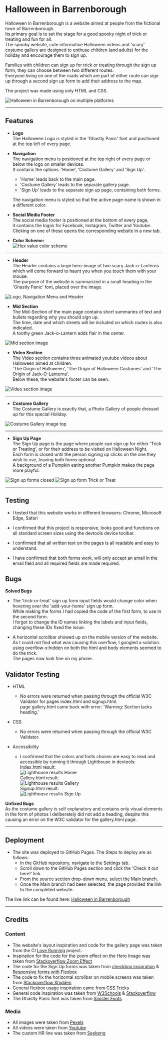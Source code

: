 # Halloween in Barrenborough

Halloween in Barrenborough is a website aimed at people from the fictional town of Barrenborough.  
Its primary goal is to set the stage for a good spooky night of trick or treating and fun for all.  
The spooky website, cute informative Halloween videos and 'scary' costume gallery are designed to enthuse children (and adults) for the holiday and encourage them to sign up.  

Families with children can sign up for trick or treating through the sign up form, they can choose between two different routes.  
Everyone living on one of the roads which are part of either route can sign up through a second sign up form to add their address to the map.  

The project was made using only HTML and CSS.  

![Halloween in Barrenborough on multiple platforms](assets/readme_images/responsive.jpg)  

---

## Features

* **Logo**  
The Halloween Logo is styled in the 'Ghastly Panic' font and positioned at the top left of every page.

* **Navigation**  
The navigation menu is positioned at the top right of every page or below the logo on smaller devices.  
It contains the options: 'Home', 'Costume Gallery' and 'Sign Up'.
    * 'Home' leads back to the main page.  
    * 'Costume Gallery' leads to the separate gallery page.  
    * 'Sign Up' leads to the separate sign up page, containing both forms.  

    The navigation menu is styled so that the active page-name is shown in a different color.  
     

* **Social Media Footer**  
The social media footer is positioned at the bottom of every page,  
it contains the logos for Facebook, Instagram, Twitter and Youtube.  
Clicking on one of these opens the corresponding website in a new tab.  

* **Color Scheme:**  
![Hex value color scheme](assets/readme_images/colors.jpg)

---  

* **Header**  
The Header contains a large hero-image of two scary Jack-o-Lanterns which will come forward to haunt you when you touch them with your mouse.  
The purpose of the website is summarized in a small heading in the 'Ghastly Panic' font, placed over the image.  

![Logo, Navigation Menu and Header](assets/readme_images/header.jpg)  

* **Mid Section**  
The Mid-Section of the main page contains short summaries of text and bullets regarding why you should sign up.  
The time, date and which streets will be included on which routes is also indicated.  
A toothy green Jack-o-Lantern adds flair in the center.  

![Mid section image](assets/readme_images/mid-section.jpg)  

* **Video Section**  
The Video section contains three animated youtube videos about Halloween aimed at children.  
'The Origin of Halloween', 'The Origin of Halloween Costumes' and 'The Origin of Jack-O-Lanterns'.  
Below these, the website's footer can be seen.  

![Video section image](assets/readme_images/video-section.jpg)  

---  

* **Costume Gallery**  
The Costume Gallery is exactly that, a Photo Gallery of people dressed up for this special Holiday.  

![Costume Gallery image top](assets/readme_images/gallery.jpg)  

---  

* **Sign Up Page**  
The Sign Up page is the page where people can sign up for either 'Trick or Treating', or for their address to be visited on Halloween Night.  
Each form is closed until the person signing up clicks on the one they wish to use,  leaving both forms optional.  
A background of a Pumpkin eating another Pumpkin makes the page more playful.  

![Sign up forms closed](assets/readme_images/signup_closed.jpg) 
![Sign up form Trick or Treat](assets/readme_images/signup_open.jpg)   

---  

## Testing  

* I tested that this website works in different browsers: Chrome, Microsoft Edge, Safari  

* I confirmed that this project is responsive, looks good and functions on all standard screen sizes using the devtools device toolbar.  

* I confirmed that all written text on the pages is all readable and easy to understand.  

* I have confirmed that both forms work, will only accept an email in the email field and all required fields are made required.  

## Bugs  

**Solved Bugs**  

* The 'trick-or-treat' sign up form input fields would change color when hovering over the 'add-your-home' sign up form.  
While making the forms I had copied the code of the first form, to use in the second form.  
I forgot to change the ID names linking the labels and input fields, changing these IDs fixed the issue.  

* A horizontal scrollbar showed up on the mobile version of the website.  
As I could not find what was causing this overflow, I googled a solution.  
using overflow-x:hidden on both the html and body elements seemed to do the trick.  
The pages now look fine on my phone.  

## Validator Testing  

* HTML  
  * No errors were returned when passing through the official W3C Validator for pages index.html and signup.html.  
   page gallery.html came back with error: 'Warning: Section lacks heading.'    

* CSS
  * No errors were returned when passing through the official W3C Validator.    

 * Accessibility
   * I confirmed that the colors and fonts chosen are easy to read and accessible by running it through Lighthouse in devtools:  
Index.html result:  
![Lighthouse results Home](assets/readme_images/lighthouse_index.jpg)  
Gallery.html result:  
![Lighthouse results Gallery](assets/readme_images/lighthouse_gallery.jpg)  
Signup.html result:  
![Lighthouse results Sign Up](assets/readme_images/lighthouse_signup.jpg)    

**Unfixed Bugs**  
As the costume gallery is self explanatory and contains only visual elements in the form of photos I deliberately did not add a heading, despite this causing an error on the W3C validator for the gallery.html page.  

---  

## Deployment  

* The site was deployed to GitHub Pages. The Steps to deploy are as follows:
  * In the GitHub repository, navigate to the Settings tab.  
  * Scroll down to the GitHub Pages section and click the 'Check it out here!' link.  
  * From the source section drop-down menu, select the Main branch.  
  * Once the Main branch had been selected, the page provided the link to the completed website.  

The live link can be found here: [Halloween in Barrenborough](https://seamse.github.io/ci-project-one/)  

---  

## Credits  

### Content  
* The website's layout inspiration and code for the gallery page was taken from the CI [Love Running](https://seamse.github.io/love-running/) project.  
* Inspiration for the code for the zoom effect on the Hero Image was taken from [Stackoverflow Zoom Effect](https://stackoverflow.com/questions/15757036/creating-a-zoom-effect-on-an-image-on-hover-using-css)  
* The code for the Sign Up forms was taken from [checkbox inspiration](https://stackoverflow.com/questions/31411627/hide-an-input-until-a-checkbox-has-been-checked) & [Responsive forms with Flexbox](https://webdesign.tutsplus.com/tutorials/building-responsive-forms-with-flexbox--cms-26767)  
* The code to fix the horizontal scrollbar on mobile screens was taken from [Stackoverflow Xhidden](https://stackoverflow.com/questions/8635799/overflow-xhidden-still-can-scroll)  
* General flexbox usage inspiration came from [CSS Tricks](https://css-tricks.com/snippets/css/a-guide-to-flexbox/)  
* General code inspiration was taken from [W3Schools](https://www.w3schools.com) & [Stackoverflow](https://www.stackoverflow.com)  
* The Ghastly Panic font was taken from [Sinister Fonts](https://www.sinisterfonts.com)  

### Media  
* All images were taken from [Pexels](https://www.pexels.com/)  
* All videos were taken from [Youtube](https://youtube.com/)  
* The custom HR line was taken from [Seekpng](https://www.seekpng.com/ipng/u2w7a9q8q8e6e6a9_halloween-border-png-for-kids-black-borders-halloween/)  












